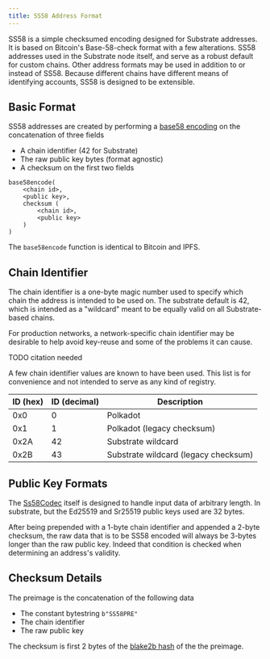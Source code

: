 ```yaml
---
title: SS58 Address Format
---
```

SS58 is a simple checksumed encoding designed for Substrate addresses. It is based on Bitcoin's Base-58-check format with a few alterations. SS58 addresses used in the Substrate node itself, and serve as a robust default for custom chains. Other address formats may be used in addition to or instead of SS58. Because different chains have different means of identifying accounts, SS58 is designed to be extensible.

## Basic Format

SS58 addresses are created by performing a [base58 encoding](https://en.wikipedia.org/wiki/Base58) on the concatenation of three fields

* A chain identifier (42 for Substrate)
* The raw public key bytes (format agnostic)
* A checksum on the first two fields

```
base58encode(
    <chain id>,
    <public key>,
    checksum (
        <chain id>,
        <public key>
    )
)
```
The `base58encode` function is identical to Bitcoin and IPFS.

## Chain Identifier

The chain identifier is a one-byte magic number used to specify which chain the address is intended to be used on. The substrate default is 42, which is intended as a "wildcard" meant to be equally valid on all Substrate-based chains.

For production networks, a network-specific chain identifier may be desirable to help avoid key-reuse and some of the problems it can cause.

TODO citation needed

A few chain identifier values are known to have been used. This list is for convenience and not intended to serve as any kind of registry.

| ID (hex) | ID (decimal) | Description |
| --- | --- | --- |
| 0x0 | 0   | Polkadot |
| 0x1 | 1   | Polkadot (legacy checksum)
| 0x2A | 42 | Substrate wildcard |
| 0x2B | 43 | Substrate wildcard (legacy checksum) |

## Public Key Formats

The [Ss58Codec](https://crates.parity.io/substrate_primitives/crypto/trait.Ss58Codec.html) itself is designed to handle input data of arbitrary length. In substrate, but the Ed25519 and Sr25519 public keys used are 32 bytes.

After being prepended with a 1-byte chain identifier and appended a 2-byte checksum, the raw data that is to be SS58 encoded will always be 3-bytes longer than the raw public key. Indeed that condition is checked when determining an address's validity.

## Checksum Details

The preimage is the concatenation of the following data

* The constant bytestring `b"SS58PRE"`
* The chain identifier
* The raw public key

The checksum is first 2 bytes of the [blake2b hash](https://en.wikipedia.org/wiki/BLAKE_(hash_function)) of the the preimage.
